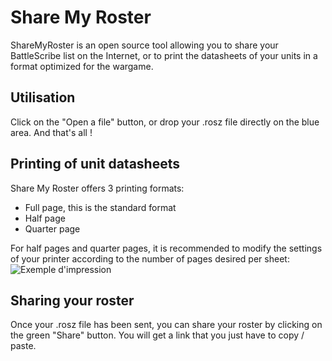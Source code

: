 # Share My Roster

ShareMyRoster is an open source tool allowing you to share your BattleScribe list on the Internet, or to print the datasheets of your units in a format optimized for the wargame.

## Utilisation

Click on the "Open a file" button, or drop your .rosz file directly on the blue area.
And that's all !

## Printing of unit datasheets

Share My Roster offers 3 printing formats:

* Full page, this is the standard format
* Half page
* Quarter page

For half pages and quarter pages, it is recommended to modify the settings of your printer according to the number of pages desired per sheet:
![Exemple d'impression](https://raw.githubusercontent.com/p-bizouard/ShareMyRoster/master/public/images/cms/print.fr-FR.png)

## Sharing your roster

Once your .rosz file has been sent, you can share your roster by clicking on the green "Share" button. You will get a link that you just have to copy / paste.

